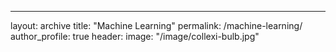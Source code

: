 ---
layout: archive
title: "Machine Learning"
permalink: /machine-learning/
author_profile: true
header:
  image: "/image/collexi-bulb.jpg"
